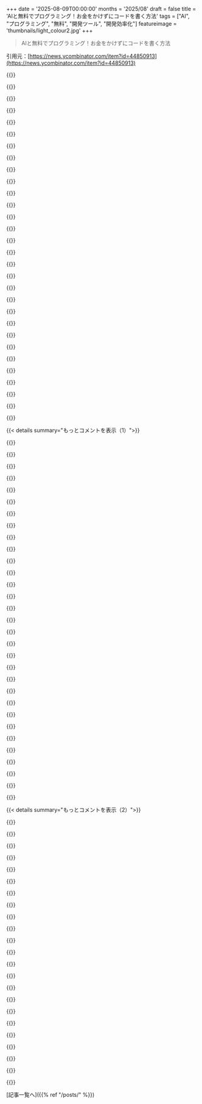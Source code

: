 +++
date = '2025-08-09T00:00:00'
months = '2025/08'
draft = false
title = 'AIと無料でプログラミング！お金をかけずにコードを書く方法'
tags = ["AI", "プログラミング", "無料", "開発ツール", "開発効率化"]
featureimage = 'thumbnails/light_colour2.jpg'
+++

> AIと無料でプログラミング！お金をかけずにコードを書く方法

引用元：[https://news.ycombinator.com/item?id=44850913](https://news.ycombinator.com/item?id=44850913)




{{<matomeQuote body="この記事を書いた本人だよ。フォントのことはごめんね。AIの進化が速いから、もうちょっと古い情報になっちゃってるかも。新しいモデルがたくさん出てるから、更新したいな。GLM-4.5やKimi K2、Qwen3-Coder 480b、2507 instructとか、どれもエージェント環境やツールでめっちゃ使えるよ。IDEとAIチャットを行き来するのに役立つ無料の「aicp」アプリ（https://wuu73.org/aicp）を作ったんだ。これを使えば、無料のWebチャットインターフェースでAIを使う時のイライラがなくなるはず。かなり好評だよ。VS Codeで「aicp」って打って、Clineボタンを押すんだ。GLM-4.5やGPT-5とかで試して、一番いい出力をVS CodeのGPT 4.1にコピペする。GPT 4.1はめちゃくちゃ賢いわけじゃないけど、指示通りに動くし、他のモデルの細かいミスも直してくれるんだ。こうすれば、API費用をかけずに無料で、しかもモデルが一番賢い状態でコードが書けるよ。ツールやMCPを挟むとモデルがバカになるし、API費用も無駄だからね。" userName="radio879" createdAt="2025/08/10 01:00:54" color="#38d3d3">}}




{{<matomeQuote body="「無料でコードできる」って書いてあるけど、OpenAIがモデルのトレーニングにデータを使うのを許可する設定にしてたら、「無料」じゃないでしょ。" userName="teiferer" createdAt="2025/08/10 05:47:58" color="">}}




{{<matomeQuote body="ダウンボートしようかと思ったけど、議論に貢献してるね。この文脈では、お金を使わなくていいという意味での「無料」だよ。多くの人はモデルにお金を払う余裕がないから、食費を削らずに最新技術を使う方法を見つけないといけないんだ。" userName="bahmboo" createdAt="2025/08/10 05:59:40" color="">}}




{{<matomeQuote body="タダで何か手に入れるのが好きな人は、プライバシーなんてあまり気にしないことが多いよね。だから、これは無料なんだよ。" userName="can16358p" createdAt="2025/08/10 06:47:22" color="">}}




{{<matomeQuote body="AI企業が私のデータを使ったり収益化したりしないなんて、お金を払っても、利用規約がどうなってても、一切信用しないね。大企業が法律を平気で無視して、責任も取らないってのはよく知ってるから。" userName="ta1243" createdAt="2025/08/10 13:02:44" color="">}}




{{<matomeQuote body="その考え、ちょっと見直してみてほしいな。人生ずっとどの会社も信用しないのは楽しくないでしょ？彼らもお金が好きだから、お金を払ってくれるお客さんを大事にするんだよ。法的に拘束力のある契約で「データは訓練に使わない」って約束して、もし破ったら、その顧客だけじゃなくて何千人もの顧客を失うことになる。そしたら彼らの利益が減っちゃうからね。約束を破らない方が彼らにとって得なんだよ。" userName="simonw" createdAt="2025/08/10 14:27:28" color="#ff5733">}}




{{<matomeQuote body="「そう、無料だよ」って言うのは、細かすぎるかもしれないけど、はっきり言っておきたいのは、こういうのは自分が提供するものを「価値ゼロ」だと考えるなら無料ってことだよ。もし自分のものに価値があるって思うなら、それを企業に無料で提供してるってことになるんだ。アホが家を魔法の豆と交換したとして、それでも「豆は無料だった」って言うかい？" userName="1dom" createdAt="2025/08/10 10:05:15" color="#ff5c5c">}}




{{<matomeQuote body="GLM-4.5って使えるかな？Openrouterで無料だって見たんだけど。あと、今コードを書くのにOpenrouterで一番いい無料モデルって何だと思う？教えてくれてありがとう！" userName="indigodaddy" createdAt="2025/08/10 01:12:02" color="">}}




{{<matomeQuote body="企業がプライバシー侵害で顧客を失うって意見は間違い。GoogleやFacebookの例を見てみろよ、顧客はほとんど減ってない。むしろEUのクッキーポップアップとかで、データ収集の貪欲さがバレてみんなEUにイライラしてるんだ。Googleの稼ぎはプライバシー侵害されてる人とは違う層からだしな。企業を信用しないのは辛いって言うけど、問題無視してたら幸せにはなれないぜ。" userName="alpaca128" createdAt="2025/08/10 14:49:00" color="#ff5c5c">}}




{{<matomeQuote body="このサイト、Firefox Androidだとスクロールがめちゃ遅いし、Grokの呼び出し部分も動かないんだ。あと上の方に変な緑色の「CSS loaded」ってボタンがあるぞ。" userName="cropcirclbureau" createdAt="2025/08/10 08:07:19" color="">}}




{{<matomeQuote body="無料で手に入るものになんで金払うの？倹約できるってスキルは、マジでお金貯められるんだぜ。" userName="frankzander" createdAt="2025/08/10 06:09:00" color="">}}




{{<matomeQuote body="企業が悪事をしてもビジネスを失わないって意見には賛成できないな。企業を信用しない人生は楽しくないっていうけど、俺たちテック関係者がこの現状を作ったんだぜ。企業が倫理的に動くなんて幻想は捨てて、俺たちが状況を変えなきゃダメだ。" userName="Applejinx" createdAt="2025/08/11 12:29:20" color="#45d325">}}




{{<matomeQuote body="俺の主張は、企業が約束を破って顧客の利益に反する行動を取ったら、有料顧客は離れるってこと。特に「データで学習しない」ってのは、大企業とのAIの話し合いでいつも出てくる懸念事項だ。2023年に書いた記事でも言ったけど、何も変わってないんだよな。https://simonwillison.net/2023/Dec/14/ai-trust-crisis/" userName="simonw" createdAt="2025/08/11 13:19:40" color="#785bff">}}




{{<matomeQuote body="ClineをChatGPT 4.1で使ったら課金されちゃったよ。サインアップ時の無料クレジットは使ったけど。どうやって無料で使ったのか教えてほしいな。" userName="VagabundoP" createdAt="2025/08/10 16:25:43" color="">}}




{{<matomeQuote body="MicrosoftのCopilot見た？あれって実質無料でOpenAIのモデル使えるんだぜ。" userName="ya3r" createdAt="2025/08/10 06:09:11" color="#785bff">}}




{{<matomeQuote body="良い記事をありがとう！Roo CodeとClineの違いについて詳しく教えてほしいな。Roo Codeは試したんだけど、結果はまちまちでさ。" userName="PeterStuer" createdAt="2025/08/10 05:40:07" color="">}}




{{<matomeQuote body="完全に無料でコードを書きたいなら、Qwen Codeは1日2000APIコールまで無料だ。GLM-4.5 Airもいいし、Pollinations AIプロジェクトやLLM7もある。Webチャットを使えばほとんどのモデルは無料で使えるし、Webチャットを自動でAPIにエミュレートする方法もあるぞ。OpenAIも無料トークンくれるし、CerebrasやGeminiも無料枠がある。Llama 4は無料でAPIが使える。Cline拡張機能でPollinationsの「openai-large」（GPT 4.1）を使えば、無料でファイル編集もできるぞ。Kimi K2、z.aiのGLMモデル、Qwen 3 chat、Gemini in AI Studio、OpenAI playgroundなんかのWebチャットを使いこなせば、ずっとお金を払わずに済むぜ。" userName="radio879" createdAt="2025/08/10 02:39:50" color="#38d3d3">}}




{{<matomeQuote body="法廷沙汰なんて企業は絶対に避けたい高額なことなんだよ。俺の言ってる例は、広告で稼ぐビジネスモデルとは違うんだ。無料で使ってる奴らがプライバシーのことでプロバイダ変えるより、月に何千ドルも払ってる企業顧客の方が「データで学習しない」って約束が破られたら、すぐに乗り換える可能性が高いんだぜ。" userName="simonw" createdAt="2025/08/10 15:20:14" color="#38d3d3">}}




{{<matomeQuote body="HackerNewsとかOpenAIって無料だけど、別に価値がないわけじゃない。ただ金銭的な価値がないってことなんだよね。HackerNewsはタダだし、投稿は自分にとって価値があるけど、お金は払わないし、報酬も期待してない。YCがコンテンツから収益化してるのは、彼らが投資する企業を選んでるからで、僕らの好みなんか関係ない。HackerNewsで広告を売ってるのは、僕らが生み出す注目を利用してるからだよ。君はHackerNewsの”プロダクト”なんだけど、それでOKだよね。僕もそう。OpenAIも僕のデータで学習するのに、僕がお金を稼ぐ必要はないし、サービスを無料で使いたいから嬉しいよ。" userName="motoxpro" createdAt="2025/08/10 17:09:46" color="#ff33a1">}}




{{<matomeQuote body="Qwenって、まじで本格的な開発作業には全然使えないね。" userName="hgarg" createdAt="2025/08/10 04:42:41" color="">}}




{{<matomeQuote body="ちょっとしたおすすめなんだけど、[https://wuu73.org/aicp]の図、めっちゃ分かりやすいんだけど、クリックしても高解像度で表示されないからボヤけて見えるんだよね。FirefoxとChrome、どっちでもそう。GitHubリポジトリだと鮮明に見えるから、JavaScriptのレンダリングライブラリが原因かもしれないね。" userName="racecar789" createdAt="2025/08/10 05:37:20" color="#ff5733">}}




{{<matomeQuote body="これってプライバシーの問題だけじゃないんだよ（っていうか、コードが結局公開されるなら、それはごく一部かも？）。個人データを開示する要素もあるし、もしコードが公開される予定じゃなかった場合の所有権の問題とか、他にもいろいろあるんだ。どんな場合でも、特定の時点でコストを気にしないからって、コストが消えるわけじゃないからね。" userName="Wilder7977" createdAt="2025/08/10 06:53:47" color="#ff5c5c">}}




{{<matomeQuote body="lmstudio.ai使えばいいよ、最近みんなそれ使ってるから。" userName="pyman" createdAt="2025/08/10 07:40:19" color="">}}




{{<matomeQuote body="君の言ってること、的を射てると思うよ。懸念されてる点に対する反例とはちょっと違うけどね。君が正しく指摘してるのは、AIプロバイダーと契約してる『他の企業』が、もし契約違反があったら、そのプロバイダーに大きなコストを課すだろうってことだよね。企業は契約を解除して巨額の購読料を払うのをやめるか、評判の失墜がコストになるか。でも企業って個人じゃないし、扱いが違うんだ。企業には弁護士がいるし、訴訟を起こすだけの資金力も、広報力もある。企業が不当な扱いを受けたら、反撃するリソースと能力があるけど、個人にはないんだよね。例えば、どこかのJ. Random Hackerが自分のデータが学習に使われたって発見したとして（そもそも発見できるのかって話だけど）、彼らに何ができる？月20ドル払うのをやめる？HackerNewsに投稿する？それは取るに足らないことだよ。だから、企業データで学習しないって約束をAIプロバイダーが守るインセンティブはあるけど、個人を守るインセンティブはないんだ。" userName="scubbo" createdAt="2025/08/12 18:33:58" color="#38d3d3">}}




{{<matomeQuote body="FYI：君が最初にリンクしてるAI、『z.ai’s GLM 4.5』って、実はzai.netにリンクされてて、ニュースサイトみたいだよ。多分、君が意図してたのは『chat.z.ai』じゃないかな。" userName="dcuthbertson" createdAt="2025/08/10 10:22:25" color="#45d325">}}




{{<matomeQuote body="HackerNewsは無料だよね。投稿は自分にとって価値があるし、僕の投稿も僕にとって価値があるだろうけど、お金は払わないし、報酬も期待してない。だけど、この点では将来のフォーラムは、インターネットを荒らしてるAIボットの大量発生を避けるためにプレミアム化する必要があるかもね。少額の1回限りの費用ってのは、そういう戦略を不可能にする確実な方法だよ。SomethingAwfulは数十年前に的を射てたんだ。でも、他のビジネスと同じで、お金の動きを追ってインセンティブを理解する必要があるよね。HackerNewsには広告があるけど、僕らをオーディエンスとする企業向けの広告だ。あとはY Combinator自体への間接的な広告でもある（hackernews.comがどこにリダイレクトされるか見てみてよ）。僕は企業が自分を宣伝するのは全然OK。それがなかったら企業って概念自体が成り立たない。この企業の構造の中で、僕もここから仕事を見つけられる可能性があるからメリットもあるし。だからそれも気にしない。全てが一致してる。この構造には同意して支持するよ。他の『無料』ウェブサイトの多くについてはそうは言えないね。僕としては、いつか自分のデータをmonetizeしたいと思ってる。インターネット全体のスクレイピングを止めることはできないけど（それは裁判所の仕事だ）、でも、僕が彼らに銀の皿に乗せてデータを渡すなんて絶対しないからね。" userName="johnnyanmac" createdAt="2025/08/11 06:30:03" color="#ff33a1">}}




{{<matomeQuote body="プログラマーとかデータサイエンティストを募集してる会社があるじゃん？めちゃくちゃ広告打ってるよね。大学生とか探してて、マクドナルドよりいい給料払ってるって話。何作ってると思う？トレーニングコーパスだよ。広告に応募してる人たちはタダでお金もらってるの？自分のコードベースをAI企業に渡すのって、決してタダじゃないんだからね。" userName="freeopinion" createdAt="2025/08/11 01:00:30" color="#45d325">}}




{{<matomeQuote body="企業は罰金をコストと見なして規制を破る。CEOを投獄しないと変わらないよ。企業がデータでモデルを訓練しないなんて、信じるのは甘すぎるんじゃない？" userName="johnnyanmac" createdAt="2025/08/11 06:14:03" color="">}}




{{<matomeQuote body="今の世の中、企業は罰金をただの経費だと思ってるから、AI企業が規約に反してでもユーザーデータをモデルの訓練に使ってないなんて信じるのは、めちゃくちゃナイーブだよ。" userName="bayarearefugee" createdAt="2025/08/10 15:40:19" color="#ff5c5c">}}




{{<matomeQuote body="サイトにプライバシーのセクションを加えるべきだね。熟練開発者にはコードよりアイデアが重要で、コードは価値がない時もあるよ。Slackみたいな暗号化されてないチャットでビジネスするのは、情報漏洩のリスクがあって危ないんじゃないかな？" userName="radio879" createdAt="2025/08/10 13:58:17" color="#ff5c5c">}}




{{< details summary="もっとコメントを表示（1）">}}

{{<matomeQuote body="記事に同意。Agenticな手法は巨大モデルでないと無理で、遅い。小さいモデルの方が速いから、シンプルな変更ならそっちがいいよ。「丸ごとダンプ」や「Surgical」みたいにコードベース全体をプロンプトに入れるアプローチが有効だよ。Patent pending。" userName="andai" createdAt="2025/08/10 00:22:11" color="#785bff">}}




{{<matomeQuote body="Aiderは効率と効果のバランスが良い非Agenticなコーディングツールだね。Tree-sitterでリポジトリマップを作り、シェルコマンドが使える。Cerebrasと組み合わせるとプロンプトの応答が爆速で、小規模プロジェクトには最高だよ。" userName="statenjason" createdAt="2025/08/10 01:38:15" color="#ff33a1">}}




{{<matomeQuote body="AgenticコマンドができるAiderのフォーク（https://github.com/sutt/agent-aider）を試したけど、Claude Codeと比べるとイマイチだったな。ケーススタディはここ（https://github.com/sutt/agro/blob/master/docs/case-studies/a...）を見てね。" userName="stillsut" createdAt="2025/08/10 14:26:43" color="#ff5733">}}




{{<matomeQuote body="MCPがサンドボックス化されたシェルを使わなかったのは残念だな。前のAgentは、モデルがシェルとの対話に訓練されてるから、直接シェルに話しかけてたんだよね。" userName="mathiaspoint" createdAt="2025/08/10 13:04:20" color="">}}




{{<matomeQuote body="速くて信頼できるツールが欲しいよ。Agenticなツールは待たされるから、集中できないんだ。小さいモデルやCerebrasみたいなプロバイダーにも興味あるし、「Surgical」ツールについてもっと知りたいな。俺のブログ（https://hpincket.com/what-would-the-vim-of-llm-tooling-look-...）でも書いたよ。" userName="hpincket" createdAt="2025/08/10 05:55:22" color="#785bff">}}




{{<matomeQuote body="良いモデルなら全コードをダンプするけど、特定のファイルはブロックしたい時もあるんだ。Surgicalコンテキストツール（aicodeprep-gui）はUIがあってファイル選択や設定保存が楽だよ。LLMの出力から直接ファイル編集する機能も考え中。Claude Codeも試す予定。Hacker Newsで記事がトップにいるのは凄いね！" userName="radio879" createdAt="2025/08/10 08:08:18" color="#ff33a1">}}




{{<matomeQuote body="記事ありがとう！俺の役立つヒントね：Chutes.ai（https://chutes.ai）やGitHub Models（https://github.com/marketplace/models/）がおすすめだよ。Ferdium（https://ferdium.org）でLLMウェブアプリをまとめて管理し、Cherry-AI（https://www.cherry-ai.com）でいろんなAPIを一元的に使えるChat API frontendを試してみてね。すごく便利だよ。" userName="dist-epoch" createdAt="2025/08/10 08:25:35" color="#785bff">}}




{{<matomeQuote body="これ見た？<br>https://github.com/robertpiosik/CodeWebChat" userName="indigodaddy" createdAt="2025/08/10 16:58:09" color="">}}




{{<matomeQuote body="同感。会話の流れを管理するのにHaikuで十分だし、プログラミングはGemini 2.5 ProやGPT-5みたいな大規模モデルを使ってる。最近はGemini CLIからCodex（MCP ${codex mcp}経由）を試してるけど、すごくいい感じだよ。Gemini CLIはFlashがベースだけど、問題提起や回答評価には十分。Claude CodeでもGemini 2.5 Proに相談させてる。ただ、Claude CodeをMCPとして使うのはあまり成功してないな。このアイデアはAiderから来てて、メイン、ウィーク、エディタモデルを同時に使うんだ。" userName="chewz" createdAt="2025/08/10 08:21:27" color="#ff5c5c">}}




{{<matomeQuote body="エディタの補完には5億パラメータのモデルを使ってるよ。瞬時に補完してほしいし、プラグインがセッションごとに50回以上も補完リクエストを出すからね。" userName="mathiaspoint" createdAt="2025/08/10 12:47:24" color="">}}




{{<matomeQuote body="どのエディタ使ってるの？どう設定したか教えてほしいな。ローカルモデルやGemini 2.5 Flash Liteみたいな低遅延モデルで試したいと思ってたんだ。もっと詳しく知りたい！" userName="ghxst" createdAt="2025/08/10 14:51:55" color="">}}




{{<matomeQuote body="Neovimにllama.cppプラグインと、超軽量化したqwen2.5-coder（5億か6億パラメータ）を使ってるよ。ほぼプラグアンドプレイだけど、GPUがないとデフォルトのリングコンテキスト制限が大きすぎるね。" userName="mathiaspoint" createdAt="2025/08/10 15:05:06" color="#785bff">}}




{{<matomeQuote body="Codex CLIだと、もうAPIキーなしではGPT-5未満のモデルに切り替えられないんだよ。推奨されてないからね。thinking=highで試してみて。o4-miniよりかなり改善されるよ。o4-miniはgpt-5-thinking-miniに近いけど、Codexでは使えないんだ。gpt-5-thinking-highはo1かo3-proに近いかな。" userName="wahnfrieden" createdAt="2025/08/10 05:54:06" color="#ff5c5c">}}




{{<matomeQuote body="知らない人のために言うけど、OpenAI Codex CLIがChatGPT PlusかProアカウントで使えるようになったぞ。あんまり大々的に発表されてないけど、GitHubページに情報があるから見てみて。APIキーもいらないんだぜ。" userName="tunesmith" createdAt="2025/08/11 03:32:15" color="#38d3d3">}}




{{<matomeQuote body="GLM 4.5を試してみなよ。Kimi K2とかQwen3 Coderより実践的で使えるのに、あんまり話題になってないんだよね。" userName="seunosewa" createdAt="2025/08/10 11:14:00" color="#ff5c5c">}}




{{<matomeQuote body="これが全部のモデルの中で一番のお気に入りかな。今じゃほとんど何でもこれで済ませてるよ。最近見つけたOctofriendってやつ、GLM 4.5に設定するとめっちゃ良いらしいぜ。" userName="radio879" createdAt="2025/08/16 01:24:11" color="">}}




{{<matomeQuote body="＞ (えーと、”動く”って言っても...OpenAI Codexはo4-miniでコード3行変えるのに200回もリクエストかかったけどさ...)<br>ちょっと冷静になろうぜ。俺の人生でも、結局3行くらいのコードのために何日も費やしたことなんて何度もあるからさ。" userName="SV_BubbleTime" createdAt="2025/08/10 03:51:38" color="#38d3d3">}}




{{<matomeQuote body="楽観的かもしれないけど、こういう投稿を読むとさ、AIアシストコーディングがもっとモジュール化されてて整理されたコード設計につながって、各タスクに必要なコンテキストが減るんじゃないかって期待しちゃうんだ。<br>悲しいことに、俺が今まで触ったコードってほとんど全部、全部が全部つながった巨大なごちゃごちゃで、プロジェクト全体がコンテキストになりかねないもんだったからさ。" userName="30360000" createdAt="2025/08/10 12:40:11" color="#ff5733">}}




{{<matomeQuote body="AIってそういうのめっちゃ得意だよな。長年いじってたらごちゃごちゃになったコードとかよくあるんだけど、”このコードを関心ごとに分けてモジュール化して”って言うと、あっという間にやってくれるんだ。<br>先週初めてClaude使ってみたんだけど、2k行のPowerShellスクリプト渡したら、一発で5つの動くモジュールにきれいに分けてくれたぜ。ちゃんと動いたし、コメントも前より良くなったんだ。" userName="bongodongobob" createdAt="2025/08/10 20:49:09" color="#ff33a1">}}




{{<matomeQuote body="俺もそういうリファクタリングはたくさんやってきたんだ、スクリプトじゃなくて、もっと大きなシステムの実コードでね。<br>多くのコーダーはしないけど、俺はいつもコードベースを大幅に小さくしてるよ。2000行が800行になるとかさ。<br>AIでもそうなったの？それとも、どんなまともなIDEでもAIなしでできる「extract method」をすごいやっただけ？<br>俺AI使うし、アンチじゃないけど、一方でこういうべた褒め投稿見ると、「それIDEでできるじゃん、quick refactoringボタン押すだけなのに」って思っちゃうんだよね。" userName="mattmanser" createdAt="2025/08/10 22:01:36" color="#785bff">}}




{{<matomeQuote body="うん、少なくなったのは確かだけど、そんなに劇的にじゃないね、多分15%くらいかな。<br>っていうか、そもそも「extract methods」なんてできなかったんだ。10年間も修正されまくった古いユーザー向けスクリプト作成ツールだったからね。<br>もしそんなに簡単だったら、とっくに自分でやってるさ。<br>これで分かったのは、AIがこのスクリプトがやろうとしてたこと全部を本当に理解して、機能を壊さずに、よりよく整理できたってことだね。" userName="bongodongobob" createdAt="2025/08/11 00:22:13" color="#785bff">}}




{{<matomeQuote body="なるほどね。ある程度コードが減ったのは良いことだと思うよ。" userName="mattmanser" createdAt="2025/08/12 16:07:01" color="">}}




{{<matomeQuote body="この名前を当ててみてくれ: 2015年、俺は____がウェブアプリのメンタルモデルをシンプルにして、全てを高性能にして、APIが何十年も支配して存続するって説いてたんだ。答えはReact。<br>でもすぐに機能の誘発需要とタイムラインに追われて、いつもの”hair on fire”状態に戻っちゃった。<br>AIって、（ただの）もっと良いfootgunなんだよ。" userName="aitchnyu" createdAt="2025/08/11 10:20:33" color="#ff5733">}}




{{<matomeQuote body="AI使うとさ、いいコーディングガイドラインとかドキュメント書くことになるんだよね。強制される感じ。" userName="epolanski" createdAt="2025/08/10 15:19:30" color="">}}




{{<matomeQuote body="LLMにコード書かせようと思ったら、ちゃんと聞き方を知ってないとダメなんだよ。そうすれば書いてくれるけどね。" userName="mathiaspoint" createdAt="2025/08/10 12:45:04" color="">}}




{{<matomeQuote body="どの段階で人間がプロジェクトの内容を理解するのが難しくなるのかな？" userName="casparvitch" createdAt="2025/08/10 12:57:42" color="">}}




{{<matomeQuote body="モデルがどんなに良くても、理論が分かってないと成果物はメンテナンスできないんだよ。人間が書いたコードでも一緒。なんでみんな忘れちゃうんだろうね？優秀な開発者ならすぐ分かることなのに。" userName="mathiaspoint" createdAt="2025/08/10 13:01:49" color="#785bff">}}




{{<matomeQuote body="スーパーバージョンに30ドル払う気があるかどうかによるね :)" userName="saratogacx" createdAt="2025/08/10 21:41:17" color="">}}




{{<matomeQuote body="ローカルで完結する「Cursorみたいな」AI開発環境はすごい可能性あると思うんだ。<br>クラウドもAPIキーもなしで、全部自分のマシンで動くの。<br>Cursor CLI、LEANN（https://github.com/yichuan-w/LEANN）、Ollamaを組み合わせるといいよ。LEANNはAPIなしで無料で使えるしね。オフラインでプライベート、超速い個人開発AI環境になる。セットアップは手間だけど、誰か簡単に使えるの作ってくれるかも。" userName="yichuan" createdAt="2025/08/10 04:53:01" color="#785bff">}}




{{<matomeQuote body="ローカルAIは無料・プライベート・高速だけど、高品質な出力には全然及ばないね。128GB以上のVRAMで高パラメータモデルを動かした時みたいな思考力は無理。ローカルでそんなモデルを動かせるものはないし、今のところHome AssistantくらいしかローカルAIが意味あると思えないな。努力に見合うリターンがないよ。" userName="airtonix" createdAt="2025/08/10 05:06:59" color="#ff33a1">}}

{{</details>}}




{{< details summary="もっとコメントを表示（2）">}}

{{<matomeQuote body="コンシューマーGPUに小さいモデル無理やり入れてる人たち、アクティベーションウェイトの容量がなくなって、コンテキストが小さくなっちゃうことに気づいてないんだよね。" userName="PeterStuer" createdAt="2025/08/10 11:53:58" color="#ff33a1">}}




{{<matomeQuote body="LEANNを宣伝してるってこと、コメントする時はちゃんと開示しなきゃダメだよ。" userName="oblio" createdAt="2025/08/10 11:57:01" color="">}}




{{<matomeQuote body="LLMチャットで20タブも開くのは面倒だから自分でコード書く方が好きだけど、コードをまとめてLLMに渡せるrepomix (https://repomix.com/)ってツールは使えるよ。Qwen3 CoderやAI Studioで試したら結構良かったんだ。" userName="brokegrammer" createdAt="2025/08/10 12:27:15" color="#ff5733">}}




{{<matomeQuote body="無料でAPI使うならGoogleのGeminiがおすすめ。gemini-2.5-pro（思考機能オン）も無料で使えるし、制限もかなり高いみたいだよ。DeepSeek R1やGPT-OSSみたいなオープンウェイトモデルも無料でAPI提供されてるよ。" userName="chromaton" createdAt="2025/08/10 00:31:53" color="#ff5733">}}




{{<matomeQuote body="Gemini 2.5 Proの無料プランは、1日100リクエストが上限だってさ。<br>詳しいことはここ見てね: https://ai.google.dev/gemini-api/docs/rate-limits" userName="gooosle" createdAt="2025/08/10 00:36:54" color="#45d325">}}




{{<matomeQuote body="Gemini CLIと無料の1日100リクエスト、1日600万トークンで結構いい感じ。GoogleアカウントかAI StudioのAPIキー（課金無効）で認証してね。無料プランだとトークン制限が厳しいから、こまめに終わらせるか/clearするのがおすすめ。" userName="panarky" createdAt="2025/08/10 02:59:07" color="#38d3d3">}}




{{<matomeQuote body="それって、その後もっと低スペックのモデルに切り替わっちゃうんじゃないの？" userName="tomrod" createdAt="2025/08/10 01:23:41" color="">}}




{{<matomeQuote body="自動では切り替わらないよ。でも、もっと低スペックのモデルにすれば、無料リクエストをもっと多く使えるよ。Gemini 2.5 Flashなら1日250リクエストだったと思う。" userName="acjacobson" createdAt="2025/08/10 07:57:35" color="">}}




{{<matomeQuote body="君の目的には関係ないかもしれないけど、Googleはこれらのやり取りで学習しちゃうよ。でも、お金を払えば学習しないんだってさ。" userName="chiwilliams" createdAt="2025/08/10 01:29:06" color="">}}




{{<matomeQuote body="金払ってもプライバシーを尊重するLLMなんて見つけるの難しいと思うよ。MSのCo-PilotだってEUのエネルギー分野では安全じゃないってされてる。LLMに何か入れるなら、世界に公開されても困らないものだけにすべきだね。" userName="devjab" createdAt="2025/08/10 05:48:53" color="#ff33a1">}}




{{<matomeQuote body="そうだね、Googleはプライバシーの神様だもんね。お金払えばデータでモデルを学習しないって信じようよ。たった200ドル払うだけで、ファイルも電話記録も銀行口座も全部渡しても、絶対に誰にも共有しないって！" userName="unnouinceput" createdAt="2025/08/10 03:06:23" color="">}}




{{<matomeQuote body="それってFacebookのことじゃない？多くの会社がGmailとかGoogle Docsで仕事してるんだよ。もしGoogleがデータ共有するなら、そんな大切なものは使わないでしょ。" userName="lern_too_spel" createdAt="2025/08/10 04:32:19" color="">}}




{{<matomeQuote body="MetaとかGoogleがデータ共有しないのは、君の詳しいプロフィール作って広告で金儲けしたいからだよ。" userName="d1sxeyes" createdAt="2025/08/10 05:36:33" color="#ff5733">}}




{{<matomeQuote body="Metaはデータ内部で共有してるって。これ見てよ→ https://www.techradar.com/computing/cyber-security/facebooks..." userName="lern_too_spel" createdAt="2025/08/10 08:23:14" color="#785bff">}}




{{<matomeQuote body="LLMって新しい脅威なんだよ。君のデータで学習させたら、将来のチャットで情報漏れるかも。MetaやAlphabetは嫌だろうけど、今のLLMじゃ完全には防げないんだ。" userName="grumbelbart2" createdAt="2025/08/11 06:27:17" color="#ff5c5c">}}




{{<matomeQuote body="そういう情報って、広告以外にもっと儲かる使い道あるのにさ。広告だけが唯一の動機って考えるのは、もう20年前の発想だよな。" userName="Applejinx" createdAt="2025/08/11 12:38:48" color="">}}




{{<matomeQuote body="大企業はさ、自分たちの条件を交渉して、ちゃんとした法的手段で強制できるんだよ。" userName="wat10000" createdAt="2025/08/10 08:21:47" color="">}}




{{<matomeQuote body="俺は気にしないな。LLMの学習の仕組み考えたら、送った鍵とかパスワードがそのまま返ってくる可能性なんて、ほぼゼロでしょ？実際にそんなことしたLLMの例、あるの？" userName="bongodongobob" createdAt="2025/08/10 20:51:00" color="#38d3d3">}}




{{<matomeQuote body="AIをウェブチャットで使う方が、IDEとかエージェントフレームワーク使うより、問題解決やアイデア出しが上手いんだよ。GitHub CopilotとかCursorよりも良い結果出るし。コードをコピペするのって変に見えるかもだけど、俺は断然こっちで良い結果出してるな。" userName="joshdavham" createdAt="2025/08/10 03:11:15" color="#785bff">}}




{{<matomeQuote body="100%逆の経験だわ。エージェントだろうが何だろうが、結局コンテキスト次第なんだよ。プロジェクト全体にアクセスできるエージェントなら、幻覚は激減する。「X書け」と「俺のスタイルでYの依存とZのコード考慮してX書け」じゃ全然違うって。コピペAIコーディングの良さが正直分かんないな。だからエージェントが超人気なんだろ？" userName="SV_BubbleTime" createdAt="2025/08/10 03:48:30" color="#785bff">}}




{{<matomeQuote body="コンテキストが大事ってのは同意するけどさ、ウェブチャットにコピペする方が、プロジェクト全体をAIに渡すより、コンテキストを細かく管理しやすいんだよ。全部渡すと、モデルが推測しちゃって結果が不安定になるし。結局、コンテキスト次第！" userName="chazhaz" createdAt="2025/08/10 08:57:00" color="#ff5c5c">}}




{{<matomeQuote body="俺もこの意見には驚いたわ。エディタと外部チャットのコピペって、俺にとっては全然役に立たなかったし。まあ、人それぞれ期待することとかやり方って違うだろうから、その人に合ってるなら別にいいんだけどね。" userName="b2m9" createdAt="2025/08/10 06:11:23" color="#ff33a1">}}

{{</details>}}



[記事一覧へ]({{% ref "/posts/" %}})

